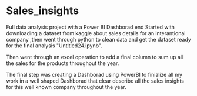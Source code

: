 # Sales_insights

Full data analysis project with a Power BI Dashborad end
Started with downloading a dataset from kaggle about sales details for an interantional company ,then went through python to clean data and get the dataset ready for the final analysis "Untitled24.ipynb".

Then went through an excel operation to add a final column to sum up all the sales for the products throughout the year.

The final step was creating a Dashborad using PowerBI to finialize all my work in a well shaped Dashborad that clear describe all the sales insights for this well known company throughout the year.
